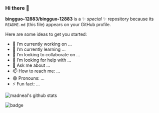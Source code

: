 ### Hi there 👋

**bingguo-12883/bingguo-12883** is a ✨ _special_ ✨ repository because its `README.md` (this file) appears on your GitHub profile.

Here are some ideas to get you started:

- 🔭 I’m currently working on ...
- 🌱 I’m currently learning ...
- 👯 I’m looking to collaborate on ...
- 🤔 I’m looking for help with ...
- 💬 Ask me about ...
- 📫 How to reach me: ...
- 😄 Pronouns: ...
- ⚡ Fun fact: ...


![madneal's github stats](https://github-readme-stats.vercel.app/api?username=madneal&show_icons=true&theme=radical) 

![badge](https://user-images.githubusercontent.com/85723291/169267601-6e2103f4-da3a-403f-8626-1580218e3823.svg)

